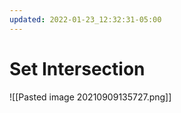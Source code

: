 ```yaml
---
updated: 2022-01-23_12:32:31-05:00
---
```

# Set Intersection
![[Pasted image 20210909135727.png]]

